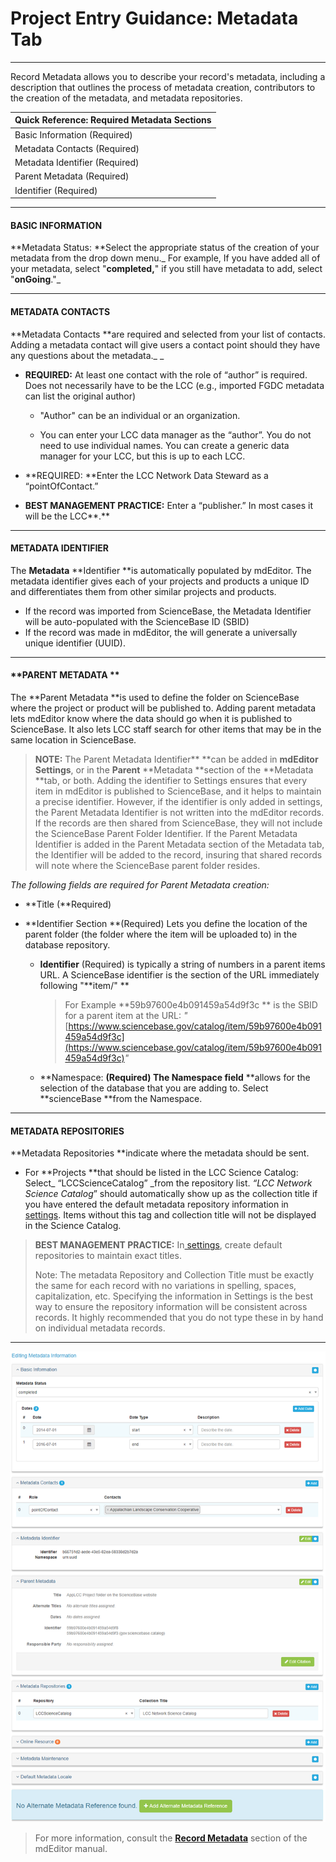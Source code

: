 # Project Entry Guidance: Metadata Tab

---

Record Metadata allows you to describe your record's metadata, including a description that outlines the process of metadata creation, contributors to the creation of the metadata, and metadata repositories.

| **Quick Reference: Required Metadata Sections** |
| :--- |
| Basic Information \(Required\) |
| Metadata Contacts \(Required\) |
| Metadata Identifier \(Required\) |
| Parent Metadata \(Required\) |
| Identifier \(Required\) |

---

#### **BASIC INFORMATION**

**Metadata Status: **Select the appropriate status of the creation of your metadata from the drop down menu._ For example, If you have added all of your metadata, select "**completed,**" if you still have metadata to add, select "**onGoing**."_

---

#### **METADATA CONTACTS**

**Metadata Contacts **are required and selected from your list of contacts. Adding a metadata contact will give users a contact point should they have any questions about the metadata._ _

* **REQUIRED:** At least one contact with the role of “author” is required. Does not necessarily have to be the LCC \(e.g., imported FGDC metadata can list the original author\)

  * "Author" can be an individual or an organization.

  * You can enter your LCC data manager as the “author”. You do not need to use individual names. You can create a generic data manager for your LCC, but this is up to each LCC.

* **REQUIRED: **Enter the LCC Network Data Steward as a “pointOfContact.”

* **BEST MANAGEMENT PRACTICE:** Enter a “publisher.” In most cases it will be the LCC**.**

---

#### METADATA IDENTIFIER

The **Metadata** **Identifier **is automatically populated by mdEditor. The metadata identifier gives each of your projects and products a unique ID and differentiates them from other similar projects and products.

* If the record was imported from ScienceBase, the Metadata Identifier will be auto-populated with the ScienceBase ID \(SBID\)
* If the record was made in mdEditor, the will generate a universally unique identifier \(UUID\).

---

#### **PARENT METADATA **

The **Parent Metadata **is used to define the folder on ScienceBase where the project or product will be published to. Adding parent metadata lets mdEditor know where the data should go when it is published to ScienceBase. It also lets LCC staff search for other items that may be in the same location in ScienceBase.

> **NOTE:** The Parent Metadata Identifier** **can be added in **mdEditor** **Settings**, or in the **Parent** **Metadata **section of the **Metadata **tab, or both. Adding the identifier to Settings ensures that every item in mdEditor is published to ScienceBase, and it helps to maintain a precise identifier. However, if the identifier is only added in settings, the Parent Metadata Identifier is not written into the mdEditor records. If the records are then shared from ScienceBase, they will not include the ScienceBase Parent Folder Identifier. If the Parent Metadata Identifier is added in the Parent Metadata section of the Metadata tab, the Identifier will be added to the record, insuring that shared records will note where the ScienceBase parent folder resides.

_The following fields are required for Parent Metadata creation:_

* **Title \(**Required\)

* **Identifier Section **\(Required\) Lets you define the location of the parent folder \(the folder where the item will be uploaded to\) in the database repository.

  * **Identifier** \(Required\) is typically a string of numbers in a parent items URL.  A ScienceBase identifier is the section of the URL immediately following "**item/"  **

    > For Example **59b97600e4b091459a54d9f3c ** is the SBID for a parent item at the URL: _"_[https://www.sciencebase.gov/catalog/item/59b97600e4b091459a54d9f3c](https://www.sciencebase.gov/catalog/item/59b97600e4b091459a54d9f3c)_"_

  * **Namespace: **\(Required\) The Namespace field** **allows for the selection of the database that you are adding to. Select **scienceBase **from the Namespace.

---

#### **METADATA REPOSITORIES**

**Metadata Repositories **indicate where the metadata should be sent. 

* For **Projects **that should be listed in the LCC Science Catalog: Select_ “LCCScienceCatalog” _from the repository list. _“LCC Network Science Catalog_” should automatically show up as the collection title if you have entered the default metadata repository information in [settings](/settings.md). Items without this tag and collection title will not be displayed in the Science Catalog.

> **BEST MANAGEMENT PRACTICE:** In[ settings](/settings.md), create default repositories to maintain exact titles.
>
> Note: The metadata Repository and Collection Title must be exactly the same for each record with no variations in spelling, spaces, capitalization, etc. Specifying the information in Settings is the best way to ensure the repository information will be consistent across records. It highly recommended that you do not type these in by hand on individual metadata records.

---

![](/assets/metadata_window.png)

> For more information, consult the [**Record Metadata**](https://adiwg.gitbooks.io/mdeditor/content/record/edit/main.html) section of the mdEditor manual.



